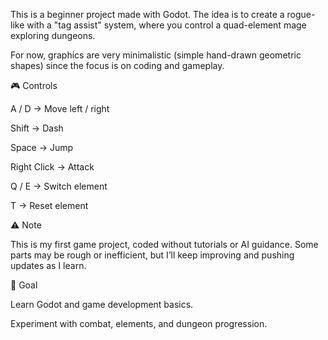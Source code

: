 This is a beginner project made with Godot.
The idea is to create a rogue-like with a "tag assist" system, where you control a quad-element mage exploring dungeons.

For now, graphics are very minimalistic (simple hand-drawn geometric shapes) since the focus is on coding and gameplay.

🎮 Controls

A / D → Move left / right

Shift → Dash

Space → Jump

Right Click → Attack

Q / E → Switch element

T → Reset element

⚠️ Note

This is my first game project, coded without tutorials or AI guidance.
Some parts may be rough or inefficient, but I’ll keep improving and pushing updates as I learn.

📌 Goal

Learn Godot and game development basics.

Experiment with combat, elements, and dungeon progression.
